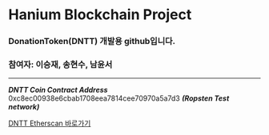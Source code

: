 # Hanium Blockchain Project

### DonationToken(DNTT) 개발용 github입니다.
### 참여자: 이승재, 송현수, 남윤서  
---
***DNTT Coin Contract Address***    
0xc8ec00938e6cbab1708eea7814cee70970a5a7d3 ***(Ropsten Test network)***

[DNTT Etherscan 바로가기](https://ropsten.etherscan.io/token/0xc8ec00938e6cbab1708eea7814cee70970a5a7d3?a=0x1b8b369ea5cda7e9a679631b66bb018c06d34afa)
